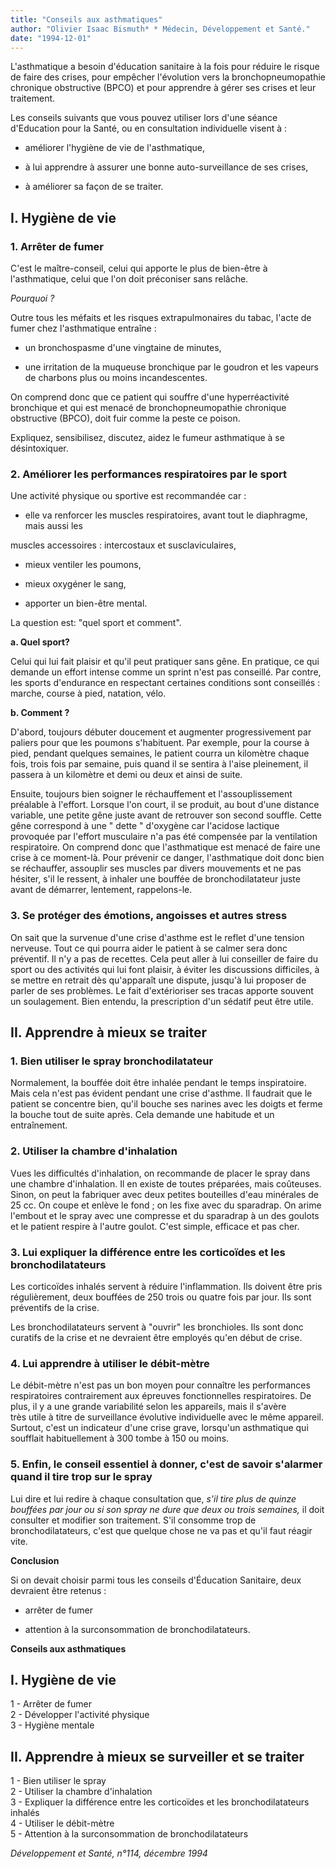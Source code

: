 ```yaml
---
title: "Conseils aux asthmatiques"
author: "Olivier Isaac Bismuth* * Médecin, Développement et Santé."
date: "1994-12-01"
---
```


L'asthmatique a besoin d'éducation sanitaire à la fois pour réduire le risque de faire des crises, pour empêcher l'évolution vers la bronchopneumopathie chronique obstructive (BPCO) et pour apprendre à gérer ses crises et leur traitement.

Les conseils suivants que vous pouvez utiliser lors d'une séance d'Education pour la Santé, ou en consultation individuelle visent à :

- améliorer l'hygiène de vie de l'asthmatique,

- à lui apprendre à assurer une bonne auto-surveillance de ses crises,

- à améliorer sa façon de se traiter.

## **I. Hygiène de vie**

### **1. Arrêter de fumer**

C'est le maître-conseil, celui qui apporte le plus de bien-être à l'asthmatique, celui que l'on doit préconiser sans relâche.

_Pourquoi ?_

Outre tous les méfaits et les risques extrapulmonaires du tabac, l'acte de fumer chez l'asthmatique entraîne :

- un bronchospasme d'une vingtaine de minutes,

- une irritation de la muqueuse bronchique par le goudron et les vapeurs de charbons plus ou moins incandescentes.

On comprend donc que ce patient qui souffre d'une hyperréactivité bronchique et qui est menacé de bronchopneumopathie chronique obstructive (BPCO), doit fuir comme la peste ce poison.

Expliquez, sensibilisez, discutez, aidez le fumeur asthmatique à se désintoxiquer.

### **2. Améliorer les performances** **respiratoires par le sport**

Une activité physique ou sportive est recommandée car :

- elle va renforcer les muscles respiratoires, avant tout le diaphragme, mais aussi les

muscles accessoires : intercostaux et susclaviculaires,

- mieux ventiler les poumons,

- mieux oxygéner le sang,

- apporter un bien-être mental.

La question est: "quel sport et comment".

**a. Quel sport?**

Celui qui lui fait plaisir et qu'il peut pratiquer sans gêne. En pratique, ce qui demande un effort intense comme un sprint n'est pas conseillé. Par contre, les sports d'endurance en respectant certaines conditions sont conseillés : marche, course à pied, natation, vélo.

**b. Comment ?**

D'abord, toujours débuter doucement et augmenter progressivement par paliers pour que les poumons s'habituent. Par exemple, pour la course à pied, pendant quelques semaines, le patient courra un kilomètre chaque fois, trois fois par semaine, puis quand il se sentira à l'aise pleinement, il passera à un kilomètre et demi ou deux et ainsi de suite.

Ensuite, toujours bien soigner le réchauffement et l'assouplissement préalable à l'effort. Lorsque l'on court, il se produit, au bout d'une distance variable, une petite gêne juste avant de retrouver son second souffle. Cette gêne correspond à une " dette " d'oxygène car l'acidose lactique provoquée par l'effort musculaire n'a pas été compensée par la ventilation respiratoire. On comprend donc que l'asthmatique est menacé de faire une crise à ce moment-là. Pour prévenir ce danger, l'asthmatique doit donc bien se réchauffer, assouplir ses muscles par divers mouvements et ne pas hésiter, s'il le ressent, à inhaler une bouffée de bronchodilatateur juste avant de démarrer, lentement, rappelons-le.

### **3. Se protéger des émotions,** **angoisses et autres stress**

On sait que la survenue d'une crise d'asthme est le reflet d'une tension nerveuse. Tout ce qui pourra aider le patient à se calmer sera donc préventif. Il n'y a pas de recettes. Cela peut aller à lui conseiller de faire du sport ou des activités qui lui font plaisir, à éviter les discussions difficiles, à se mettre en retrait dès qu'apparaît une dispute, jusqu'à lui proposer de parler de ses problèmes. Le fait d'extérioriser ses tracas apporte souvent un soulagement. Bien entendu, la prescription d'un sédatif peut être utile.

## **II. Apprendre à mieux** **se traiter**

### **1. Bien utiliser le spray** **bronchodilatateur**

Normalement, la bouffée doit être inhalée pendant le temps inspiratoire. Mais cela n'est pas évident pendant une crise d'asthme. Il faudrait que le patient se concentre bien, qu'il bouche ses narines avec les doigts et ferme la bouche tout de suite après. Cela demande une habitude et un entraînement.

### **2. Utiliser la chambre d'inhalation**

Vues les difficultés d'inhalation, on recommande de placer le spray dans une chambre d'inhalation. Il en existe de toutes préparées, mais coûteuses. Sinon, on peut la fabriquer avec deux petites bouteilles d'eau minérales de 25 cc. On coupe et enlève le fond ; on les fixe avec du sparadrap. On arime l'embout et le spray avec une compresse et du sparadrap à un des goulots et le patient respire à l'autre goulot. C'est simple, efficace et pas cher.

### **3. Lui expliquer la différence** **entre les corticoïdes et les** **bronchodilatateurs**

Les corticoïdes inhalés servent à réduire l'inflammation. Ils doivent être pris régulièrement, deux bouffées de 250 trois ou quatre fois par jour. Ils sont préventifs de la crise.

Les bronchodilatateurs servent à "ouvrir" les bronchioles. Ils sont donc curatifs de la crise et ne devraient être employés qu'en début de crise.

### **4. Lui apprendre à utiliser le** **débit-mètre**

Le débit-mètre n'est pas un bon moyen pour connaître les performances respiratoires contrairement aux épreuves fonctionnelles respiratoires. De plus, il y a une grande variabilité selon les appareils, mais il s'avère  
très utile à titre de surveillance évolutive individuelle avec le même appareil. Surtout, c'est un indicateur d'une crise grave, lorsqu'un asthmatique qui soufflait habituellement à 300 tombe à 150 ou moins.

### **5. Enfin, le conseil essentiel à** **donner, c'est de savoir s'alarmer** **quand il tire trop sur le spray**

Lui dire et lui redire à chaque consultation que, _s'il tire plus de quinze bouffées par jour_ _ou si son spray ne dure que deux ou trois_ _semaines,_ il doit consulter et modifier son traitement. S'il consomme trop de bronchodilatateurs, c'est que quelque chose ne va pas et qu'il faut réagir vite.

**Conclusion**

Si on devait choisir parmi tous les conseils d'Éducation Sanitaire, deux devraient être retenus :

- arrêter de fumer

- attention à la surconsommation de bronchodilatateurs.

**Conseils aux asthmatiques**

## **I. Hygiène de vie**

1 - Arrêter de fumer  
2 - Développer l'activité physique  
3 - Hygiène mentale

## **II.** **Apprendre à mieux se surveiller et se traiter**

1 - Bien utiliser le spray  
2 - Utiliser la chambre d'inhalation  
3 - Expliquer la différence entre les corticoïdes et les bronchodilatateurs inhalés  
4 - Utiliser le débit-mètre  
5 - Attention à la surconsommation de bronchodilatateurs

_Développement et Santé, n°114, décembre 1994_